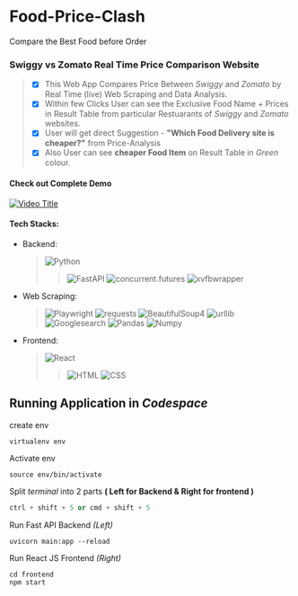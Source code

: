 # Food-Price-Clash 
Compare the Best Food before Order

### Swiggy vs Zomato Real Time Price Comparison Website
> - [X] This Web App Compares Price Between  _Swiggy_ and _Zomato_ by Real Time (live) Web Scraping and Data Analysis.
> - [X] Within few Clicks User can see the Exclusive Food Name + Prices in Result Table from particular Restuarants of _Swiggy_ and _Zomato_ websites.
> - [X] User will get direct Suggestion - **"Which Food Delivery site is cheaper?"** from Price-Analysis
> - [X] Also User can see **cheaper Food Item** on Result Table in _Green_ colour.

#### Check out Complete Demo
[![Video Title](https://img.youtube.com/vi/C5kNgWme1zs/0.jpg)]([https://www.youtube.com/watch?v=VIDEO_ID](https://www.youtube.com/watch?v=C5kNgWme1zs))

#### Tech Stacks:
* Backend:
  > ![Python][Python]
  >> ![FastAPI][FastAPI]
  >> ![concurrent.futures][concurrent.futures]
  >> ![xvfbwrapper][xvfbwrapper]
  
[Python]: https://img.shields.io/badge/-Python-07065c?style=flat-square&logo=python&logoColor=white
[FastAPI]: https://img.shields.io/badge/-FastAPI-22293E?style=flat-square&logo=fastapi&logoColor=white
[concurrent.futures]: https://img.shields.io/badge/-concurrent.futures-6772E5?style=plastic&logo=python&logoColor=white
[xvfbwrapper]: https://img.shields.io/badge/-xvfbwrapper-8856D0?style=plastic&logo=xvfbwrapper&logoColor=white

* Web Scraping:
  > ![Playwright][Playwright]
  > ![requests][requests]
  > ![BeautifulSoup4][BeautifulSoup4]
  > ![urllib][urllib]
  > ![Googlesearch][Googlesearch]
  > ![Pandas][Pandas]
  > ![Numpy][Numpy]

* Frontend:
  > ![React][React.js]
  >> ![HTML][HTML]
  >> ![CSS][CSS.js]
  
[Playwright]: https://img.shields.io/badge/-Playwright-408f04?style=plastic&logo=playwright&logoColor=white
[requests]: https://img.shields.io/badge/-requests-ad078f?style=plastic&logo=requests&logoColor=white
[BeautifulSoup4]: https://img.shields.io/badge/-BeautifulSoup4-0097A7?style=plastic&logo=beautifulsoup4&logoColor=white
[urllib]: https://img.shields.io/badge/-urllib-CC3333?style=plastic&logo=urllib&logoColor=white
[Googlesearch]: https://img.shields.io/badge/-Googlesearch-4285F4?style=plastic&logo=googlesearch&logoColor=white
[Pandas]: https://img.shields.io/badge/-Pandas-177171?style=plastic&logo=pandas&logoColor=white
[Numpy]: https://img.shields.io/badge/-Numpy-0072BD?style=plastic&logo=numpy&logoColor=white
[React.js]: https://img.shields.io/badge/-React-6d0f87?style=flat-square&logo=React&logoColor=white
[HTML]: https://img.shields.io/badge/-HTML-E34F26?style=flat-square&logo=html5&logoColor=white
[CSS.js]: https://img.shields.io/badge/-CSS3-1572B6?style=flat-square&logo=CSS3&logoColor=white

## **Running Application in _Codespace_**
create env 
```shell
virtualenv env
```
Activate env
```shell
source env/bin/activate
```
Split _terminal_ into 2 parts **( Left for Backend & Right for frontend )**
```cpp
ctrl + shift + 5 or cmd + shift + 5
```
Run Fast API Backend _(Left)_
```shell
uvicorn main:app --reload
```
 Run React JS Frontend _(Right)_
```shell
cd frontend
npm start
```
